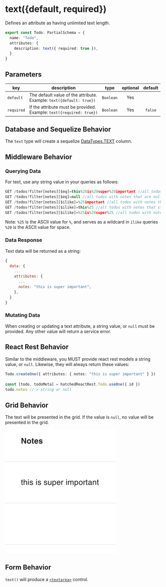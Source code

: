 # text({default, required})

Defines an attribute as having unlimited text length.

```ts
export const Todo: PartialSchema = {
  name: "Todo",
  attributes: {
    description: text({ required: true }),
  }
}
```

## Parameters

|      key      | description                                                                 | type            | optional  | default |
| ------------- | --------------------------------------------------------------------------- | :-------------: | :-------: | :-----: |
| `default`     | The default value of the attribute. <br/> Example: `text({default: true})`  | `Boolean`        | Yes       |         |
| `required`    | If the attribute must be provided.  <br/> Example: `text({required: true})` | `Boolean`       | Yes       | `false` |

## Database and Sequelize Behavior

The `text` type will create a sequelize [DataTypes.TEXT](https://sequelize.org/docs/v6/core-concepts/model-basics/#strings) column.

## Middleware Behavior

### Querying Data

For text, use any string value in your queries as follows:

```js
GET /todos?filter[notes][$eq]=this%20is%20super%20important //all todos with notes that equal "this is super important"
GET /todos?filter[notes][$eq]=null //all todos with notes that are null
GET /todos?filter[notes][$ilike]=%25important //all todos with notes that end in "important"
GET /todos?filter[notes][$ilike]=this%25 //all todos with notes that start with "this"
GET /todos?filter[notes][$ilike]=%25is%20super%25 //all todos with notes that contain "is super"
```

Note:
`%25` is the ASCII value for `%`, and serves as a wildcard in `ilike` queries
`%20` is the ASCII value for space.

### Data Response

Text data will be returned as a string:

```js
{
  data: {
    ...
    attributes: {
      ...
      notes: "this is super important",
    },
  }
}
```

### Mutating Data

When creating or updating a text attribute, a string value, or `null` must be provided. Any other value will return a service error.

## React Rest Behavior
Similar to the middleware, you MUST provide react rest models a string value, or `null`. Likewise, they will always return these values:

```ts
Todo.createOne({ attributes: { notes: "this is super important" } })

const [todo, todoMeta] = hatchedReactRest.Todo.useOne({ id })
todo.notes //-> string or null
```

## Grid Behavior

The text will be presented in the grid. If the value is `null`, no value will be presented in the grid.

![Grid Example](../../attachments/text-grid.png)

## Form Behavior

`text()` will produce a [`<textarea>`](https://developer.mozilla.org/en-US/docs/Web/HTML/Element/textarea) control.
